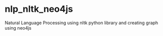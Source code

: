 # nlp_nltk_neo4js
Natural Language Processing using nltk python library and creating graph using neo4js
